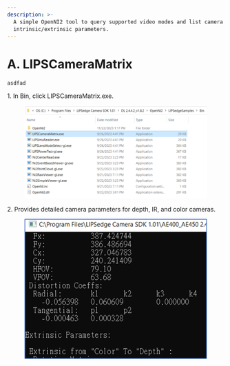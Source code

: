 ```yaml
---
description: >-
  A simple OpenNI2 tool to query supported video modes and list camera
  intrinsic/extrinsic parameters.
---
```


# A. LIPSCameraMatrix
    asdfad
1\. In Bin, click LIPSCameraMatrix.exe.

<figure><img src="../../.gitbook/assets/global_camera/sample_codes/image (31).png" alt=""><figcaption></figcaption></figure>

2\. Provides detailed camera parameters for depth, IR, and color cameras.

<figure><img src="../../.gitbook/assets/global_camera/sample_codes/image (33).png" alt=""><figcaption></figcaption></figure>
